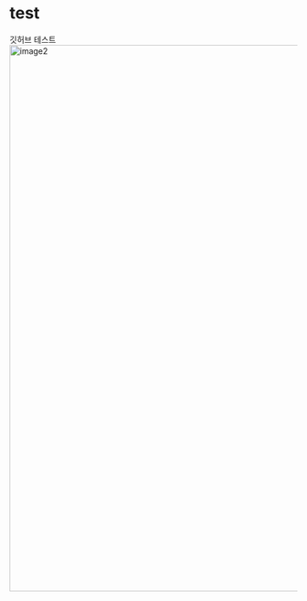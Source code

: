 # test
깃허브 테스트
<img width="957" alt="image2" src="https://user-images.githubusercontent.com/25018229/94741074-8fff5400-03ae-11eb-9184-ae7c0f537b03.PNG">
